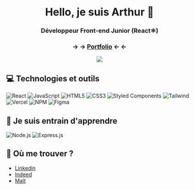 <h1  align="center">Hello, je suis Arthur 👋</h1>

<h3 align="center">Développeur Front-end Junior (React⚛️)</h3>
<h3 align="center">-> -> <a href='https://arthuroberlin.fr/'>Portfolio</a> <- <-</h3>
<div align="center">
<img src="https://arthuroberlin.fr/github/react.png" />
</div>

## 💻 Technologies et outils

![React](https://img.shields.io/badge/react-%2320232a.svg?style=for-the-badge&logo=react&logoColor=%2361DAFB)
![JavaScript](https://img.shields.io/badge/javascript-%23323330.svg?style=for-the-badge&logo=javascript&logoColor=%23F7DF1E)
![HTML5](https://img.shields.io/badge/html5-%23E34F26.svg?style=for-the-badge&logo=html5&logoColor=white)
![CSS3](https://img.shields.io/badge/css3-%231572B6.svg?style=for-the-badge&logo=css3&logoColor=white)
![Styled Components](https://img.shields.io/badge/styled--components-DB7093?style=for-the-badge&logo=styled-components&logoColor=white)
![Tailwind](https://img.shields.io/badge/Tailwind_CSS-38B2AC?style=for-the-badge&logo=tailwind-css&logoColor=white)
![Vercel](https://img.shields.io/badge/vercel-%23000000.svg?style=for-the-badge&logo=vercel&logoColor=white)
![NPM](https://img.shields.io/badge/NPM-%23000000.svg?style=for-the-badge&logo=npm&logoColor=white)
![Figma](https://img.shields.io/badge/figma-%23F24E1E.svg?style=for-the-badge&logo=figma&logoColor=white)

## 🌱 Je suis entrain d'apprendre

![Node.js](https://img.shields.io/badge/Node.js-43853D?style=for-the-badge&logo=node.js&logoColor=white)
![Express.js](https://img.shields.io/badge/express.js-%23404d59.svg?style=for-the-badge&logo=express&logoColor=%2361DAFB)

## 💬 Où me trouver ?

- <a href="https://www.linkedin.com/">Linkedin</a>
- <a href="https://my.indeed.com/resume/editor?hl=fr_FR&co=FR">Indeed</a>
- <a href="[https://www.malt.fr/arthuroberlinmartins](https://www.malt.fr/profile/arthuroberlinmartins)">Malt</a>

